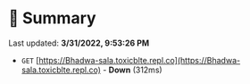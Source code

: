 # 📖 Summary
Last updated: **3/31/2022, 9:53:26 PM**

- `GET` [https://Bhadwa-sala.toxicblte.repl.co](https://Bhadwa-sala.toxicblte.repl.co) - **Down** (312ms)
